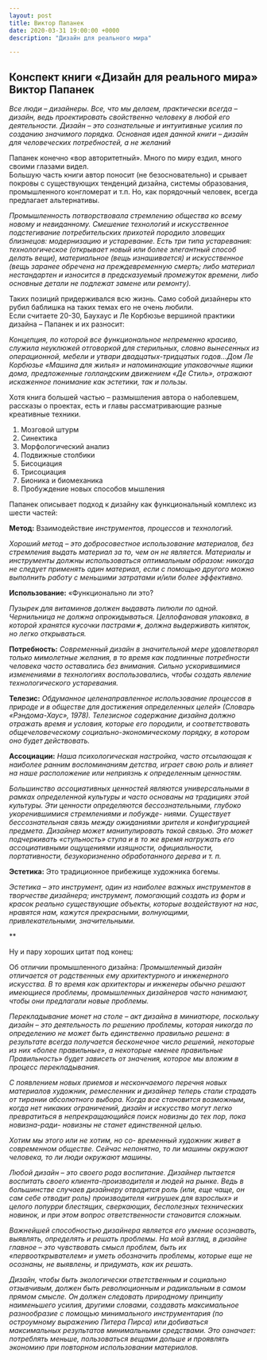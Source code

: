 ```yaml
---
layout: post
title: Виктор Папанек
date: 2020-03-31 19:00:00 +0000
description: "Дизайн для реального мира"

---
```

## Конспект книги «Дизайн для реального мира» Виктор Папанек

*Все люди – дизайнеры. Все, что мы делаем, практически всегда – дизайн, ведь проектировать свойственно человеку в любой его деятельности.*
*Дизайн – это сознательные и интуитивные усилия по созданию значимого порядка.*
*Основная идея данной книги – дизайн для человеческих потребностей, а не желаний*

Папанек конечно «вор авторитетный». Много по миру ездил, много своими глазами видел.  
Большую часть книги автор поносит (не безосновательно) и срывает покровы с существующих тенденций дизайна, системы образования, промышленного конгломерат и т.п. Но, как порядочный человек, всегда предлагает альтернативы.

*Промышленность потворствовала стремлению общества ко всему новому и невиданному. Смешение технологий и искусственное подстегивание потребительских прихотей породило зловещих близнецов: модернизацию и устаревание. Есть три типа устаревания: технологическое (открывает новый или более элегантный способ делать вещи), материальное (вещь изнашивается) и искусственное (вещь заранее обречена на преждевременную смерть; либо материал нестандартен и износится в предсказуемый промежуток времени, либо основные детали не подлежат замене или ремонту).*

Таких позиций придерживался всю жизнь. Само собой дизайнеры кто рубил баблишка на таких темах его не очень любили.  
Если считаете 20-30, Баухаус и Ле Корбюзье вершиной практики дизайна – Папанек и их разносит:  

*Концепция, по которой все _функциональное_ непременно _красиво,_ служила неуклюжей отговоркой для стерильных, словно вынесенных из операционной, мебели и утвари двадцатых-тридцатых годов…Дом Ле Корбюзье «Машина для жилья» и напоминающие упаковочные ящики дома, предложенные голландским движением «Де Стиль», отражают искаженное понимание как эстетики, так и пользы.*

Хотя книга большей частью – размышления автора о наболевшем, рассказы о проектах, есть и главы рассматривающие разные креативные техники.  
1. Мозговой штурм
2. Синектика
3. Морфологический анализ
4. Подвижные столбики
5. Бисоциация
6. Трисоциация
7. Бионика и биомеханика
8. Пробуждение новых способов мышления

Папанек описывает подход к дизайну как функциональный комплекс из шести частей:   

**Метод:** Взаимодействие _инструментов, процессов_ и _технологий._

*Хороший метод – это добросовестное использование материалов, без стремления выдать материал за то, чем он не является. Материалы и инструменты должны использоваться оптимальным образом: никогда не следует применять один материал, если с помощью другого можно выполнить работу с меньшими затратами и/или более эффективно.*

**Использование:** «Функционально ли это?

*Пузырек для витаминов должен выдавать пилюли по одной. Чернильница не должна опрокидываться. Целлофановая упаковка, в которой хранятся кусочки пастрами∗, должна выдерживать кипяток, но легко открываться.*

**Потребность:** 
*Современный дизайн в значительной мере удовлетворял только мимолетные желания, в то время как подлинные потребности человека часто оставались без внимания. Сильно ускорившимися изменениями в технологиях воспользовались, чтобы создать явление технологического устаревания.*

**Телезис:**
*Обдуманное целенаправленное использование процессов в природе и в обществе для достижения определенных целей» (Словарь «Рэндома-Хаус», 1978). Телезисное содержание дизайна должно отражать время и условия, которые его породили, и соответствовать общечеловеческому социально-экономическому порядку, в котором оно будет действовать.*

**Ассоциации:**
*Наша психологическая настройка, часто отсылающая к наиболее ранним воспоминаниям детства, играет свою роль и влияет на наше расположение или неприязнь к определенным ценностям.*

*Большинство ассоциативных ценностей являются универсальными в рамках определенной культуры и часто основаны на традициях этой культуры. Эти ценности определяются бессознательными, глубоко укоренившимися стремлениями и побужде- ниями. Существует бессознательная связь между ожиданиями зрителя и конфигурацией предмета. Дизайнер может манипулировать такой связью. Это может подчеркивать «стульность» стула и в то же время нагружать его ассоциативными ощущениями изящности, официальности, портативности, безукоризненно обработанного дерева и т. п.*

**Эстетика:** Это традиционное прибежище художника богемы.

*Эстетика – это инструмент, один из наиболее важных инструментов в творчестве дизайнера; инструмент, помогающий создать из форм и красок реально существующие объекты, которые воздействуют на нас, нравятся нам, кажутся прекрасными, волнующими, привлекательными, значительными.*

** 

Ну и пару хороших цитат под конец:

Об отличии промышленного дизайна:
*Промышленный дизайн отличается от родственных ему архитектурного и инженерного искусства. В то время как архитекторы и инженеры обычно решают имеющиеся проблемы, промышленных дизайнеров часто нанимают, чтобы они предлагали новые проблемы.*

*Перекладывание монет на столе – акт дизайна в миниатюре, поскольку дизайн – это деятельность по решению проблемы, которая никогда по определению не может быть единственно правильно решена: в результате всегда получается бесконечное число решений, некоторые из них «более правильные», а некоторые «менее правильные
Правильность» будет зависеть от значения, которое мы вложим в процесс перекладывания.*

*С появлением новых приемов и нескончаемого перечня новых материалов художник, ремесленник и дизайнер теперь стали страдать от тирании абсолютного выбора. Когда все становится возможным, когда нет никаких ограничений, дизайн и искусство могут легко превратиться в непрекращающийся поиск новизны до тех пор, пока новизна-ради- новизны не станет единственной целью.*

*Хотим мы этого или не хотим, но со- временный художник живет в современном обществе. Сейчас непонятно, то ли машины окружают человека, то ли люди окружают машины.*

*Любой дизайн – это своего рода воспитание. Дизайнер пытается воспитать своего клиента-производителя и людей на рынке. Ведь в большинстве случаев дизайнеру отводится роль (или, еще чаще, он сам себе отводит роль) производителя «игрушек для взрослых» и целого попурри блестящих, сверкающих, бесполезных технических новинок, и при этом вопрос ответственности становится сложным.*

*Важнейшей способностью дизайнера является его умение осознавать, выявлять, определять и решать проблемы. На мой взгляд, в дизайне главное – это чувствовать смысл проблем, быть их «первооткрывателем» и уметь обозначить проблемы, которые еще не осознаны, не выявлены, и придумать, как их решать.*

*Дизайн, чтобы быть экологически ответственным и социально отзывчивым, должен быть революционным и радикальным в самом прямом смысле. Он должен следовать природному принципу наименьшего усилия, другими словами, создавать максимальное разнообразие с помощью минимального инструментария (по остроумному выражению Питера Пирса) или добиваться максимальных результатов минимальными средствами. Это означает: потреблять меньше, пользоваться вещами дольше и проявлять экономию при повторном использовании материалов.*
